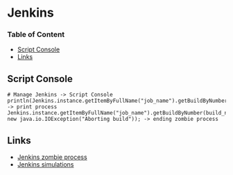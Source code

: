# Jenkins

### Table of Content
* [Script Console](#script-console)
* [Links](#links)

## Script Console

```
# Manage Jenkins -> Script Console
println(Jenkins.instance.getItemByFullName("job_name").getBuildByNumber(build_number)) -> print process
Jenkins.instance.getItemByFullName("job_name").getBuildByNumber(build_number).finish(hudson.model.Result.ABORTED, new java.io.IOException("Aborting build")); -> ending zombie process
```

## Links

* [Jenkins zombie process](https://stackoverflow.com/questions/14456592/how-to-stop-an-unstoppable-zombie-job-on-jenkins-without-restarting-the-server/38481808#38481808)
* [Jenkins simulations](https://jenkinsci.github.io/job-dsl-plugin/#method/javaposse.jobdsl.dsl.helpers.wrapper.WrapperContext.colorizeOutput)